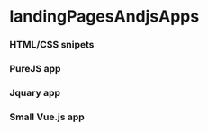 # landingPagesAndjsApps  
### HTML/CSS snipets  
### PureJS app  
### Jquary app  
### Small Vue.js app  
